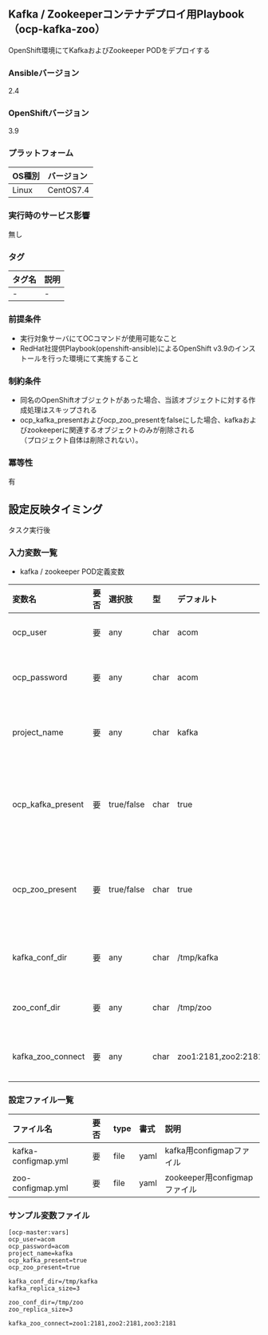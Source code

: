 ## Kafka / Zookeeperコンテナデプロイ用Playbook（ocp-kafka-zoo）

OpenShift環境にてKafkaおよびZookeeper PODをデプロイする

### Ansibleバージョン

2.4

### OpenShiftバージョン

3.9

### プラットフォーム

OS種別 | バージョン
:--- | :---
Linux  | CentOS7.4

### 実行時のサービス影響

無し

### タグ

タグ名 | 説明
:--- | :---
- | -

### 前提条件

- 実行対象サーバにてOCコマンドが使用可能なこと
- RedHat社提供Playbook(openshift-ansible)によるOpenShift v3.9のインストールを行った環境にて実施すること

### 制約条件

- 同名のOpenShiftオブジェクトがあった場合、当該オブジェクトに対する作成処理はスキップされる
- ocp_kafka_presentおよびocp_zoo_presentをfalseにした場合、kafkaおよびzookeeperに関連するオブジェクトのみが削除される<br>（プロジェクト自体は削除されない）。

### 冪等性
有

## 設定反映タイミング
タスク実行後

### 入力変数一覧

- kafka / zookeeper POD定義変数

変数名 | 要否 | 選択肢 | 型 | デフォルト | 説明
:--- | :--- | :--- | :--- | :--- | :---
ocp_user | 要 | any | char | acom | OCログイン時のログインユーザ
ocp_password | 要 | any | char | acom | OCログイン時のログインパスワード
project_name | 要 | any | char | kafka | Kafka / Zookeeperのデプロイ先プロジェクト名
ocp_kafka_present | 要 | true/false | char | true |kafka PODのデプロイ状態<br>※true：デプロイする<br>false：削除する
ocp_zoo_present | 要 | true/false | char | true |zookeeper PODのデプロイ状態<br>※true：デプロイする<br>false：削除する
kafka_conf_dir | 要 | any | char | /tmp/kafka |kafka設定ファイル用一時ディレクトリ
zoo_conf_dir | 要 | any | char | /tmp/zoo |zookeeper設定ファイル用一時ディレクトリ
kafka_zoo_connect | 要 | any | char | zoo1:2181,zoo2:2181,zoo3:2181 |kafkaの接続先となるzookeeperの接続情報


### 設定ファイル一覧

ファイル名 | 要否 | type | 書式 |  説明
:--- | :--- | :--- | :--- | :---
kafka-configmap.yml | 要 | file | yaml | kafka用configmapファイル
zoo-configmap.yml | 要 | file | yaml | zookeeper用configmapファイル




### サンプル変数ファイル

    [ocp-master:vars]
    ocp_user=acom
    ocp_password=acom
    project_name=kafka
    ocp_kafka_present=true
    ocp_zoo_present=true

    kafka_conf_dir=/tmp/kafka
    kafka_replica_size=3

    zoo_conf_dir=/tmp/zoo
    zoo_replica_size=3

    kafka_zoo_connect=zoo1:2181,zoo2:2181,zoo3:2181
